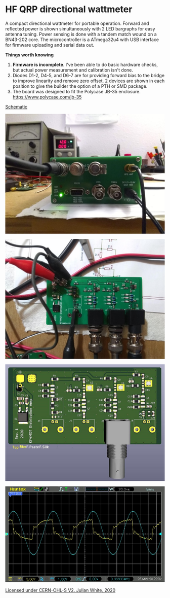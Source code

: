 # HF QRP directional wattmeter
A compact directional wattmeter for portable operation. Forward and reflected power is shown simultaneously with 2 LED bargraphs for easy antenna tuning.
Power sensing is done with a tandem match wound on a BN43-202 core. The microcontroller is a ATmega32u4 with USB interface for firmware uploading and serial data out.


**Things worth knowing**

1. **Firmware is incomplete**. I've been able to do basic hardware checks, but actual power measurement and calibration isn't done.
1. Diodes D1-2, D4-5, and D6-7 are for providing forward bias to the bridge to improve linearity and remove zero offset. 2 devices are shown in each position to give the builder the option of a PTH or SMD package.
1. The board was designed to fit the Polycase JB-35 enclosure. https://www.polycase.com/jb-35


[Schematic](https://github.com/kf4mot/qrp-wattmeter/blob/master/hardware/qrp_wattmeter.pdf)

![Complete](https://github.com/kf4mot/10mhz_distributor/blob/master/images/finished-gpsdo.jpg "Complete")

![BoardTop](https://github.com/kf4mot/10mhz_distributor/blob/master/images/board-assy-top.jpg "Board Top")

![BoardTop 3D](https://github.com/kf4mot/10mhz_distributor/blob/master/images/10mhz_distributor-3d-view.jpg "Board Top 3D")

![](https://github.com/kf4mot/10mhz_distributor/blob/master/images/scope-in-out-10mhz.jpg "Input vs. Output")

[Licensed under CERN-OHL-S V2. Julian White, 2020](https://www.ohwr.org/project/cernohl/wikis/home)
